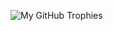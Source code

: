![My GitHub Trophies](https://github-profile-trophy.vercel.app/?username=ccjmne&margin-h=5&margin-w=5&rank=SECRET,SSS,SS,S,AAA,AA,A,B&no-bg=false&theme=nord&no-frame=true)

<!--
Here are some ideas to get you started:

- 🔭 I’m currently working on ...
- 🌱 I’m currently learning ...
- 👯 I’m looking to collaborate on ...
- 🤔 I’m looking for help with ...
- 💬 Ask me about ...
- 📫 How to reach me: ...
- 😄 Pronouns: ...
- ⚡ Fun fact: ...
-->
